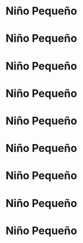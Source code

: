 <h1> Niño Pequeño </h1>
<h1> Niño Pequeño </h1>
<h1> Niño Pequeño </h1>
<h1> Niño Pequeño </h1>
<h1> Niño Pequeño </h1>
<h1> Niño Pequeño </h1>
<h1> Niño Pequeño </h1>
<h1> Niño Pequeño </h1>
<h1> Niño Pequeño </h1>
